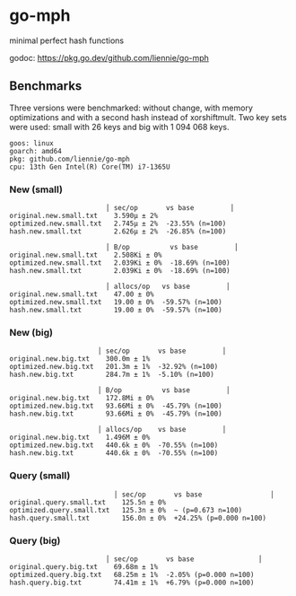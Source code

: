 # go-mph

minimal perfect hash functions

godoc: https://pkg.go.dev/github.com/liennie/go-mph

## Benchmarks

Three versions were benchmarked: without change, with memory optimizations
and with a second hash instead of xorshiftmult.
Two key sets were used: small with 26 keys and big with 1 094 068 keys.

```
goos: linux
goarch: amd64
pkg: github.com/liennie/go-mph
cpu: 13th Gen Intel(R) Core(TM) i7-1365U
```

### New (small)

```
                        │ sec/op       vs base         │
original.new.small.txt    3.590µ ± 2%
optimized.new.small.txt   2.745µ ± 2%  -23.55% (n=100)
hash.new.small.txt        2.626µ ± 2%  -26.85% (n=100)

                        │ B/op          vs base         │
original.new.small.txt    2.508Ki ± 0%
optimized.new.small.txt   2.039Ki ± 0%  -18.69% (n=100)
hash.new.small.txt        2.039Ki ± 0%  -18.69% (n=100)

                        │ allocs/op   vs base         │
original.new.small.txt    47.00 ± 0%
optimized.new.small.txt   19.00 ± 0%  -59.57% (n=100)
hash.new.small.txt        19.00 ± 0%  -59.57% (n=100)
```

### New (big)

```
                      │ sec/op       vs base         │
original.new.big.txt    300.0m ± 1%
optimized.new.big.txt   201.3m ± 1%  -32.92% (n=100)
hash.new.big.txt        284.7m ± 1%  -5.10% (n=100)

                      │ B/op          vs base         │
original.new.big.txt    172.8Mi ± 0%
optimized.new.big.txt   93.66Mi ± 0%  -45.79% (n=100)
hash.new.big.txt        93.66Mi ± 0%  -45.79% (n=100)

                      │ allocs/op    vs base         │
original.new.big.txt    1.496M ± 0%
optimized.new.big.txt   440.6k ± 0%  -70.55% (n=100)
hash.new.big.txt        440.6k ± 0%  -70.55% (n=100)
```

### Query (small)

```
                          │ sec/op       vs base                 │
original.query.small.txt    125.5n ± 0%
optimized.query.small.txt   125.3n ± 0%  ~ (p=0.673 n=100)
hash.query.small.txt        156.0n ± 0%  +24.25% (p=0.000 n=100)
```

### Query (big)

```
                        │ sec/op       vs base                │
original.query.big.txt    69.68m ± 1%
optimized.query.big.txt   68.25m ± 1%  -2.05% (p=0.000 n=100)
hash.query.big.txt        74.41m ± 1%  +6.79% (p=0.000 n=100)
```
